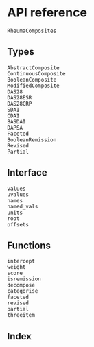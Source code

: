 # API reference

```@docs
RheumaComposites
```

## Types

```@docs
AbstractComposite
ContinuousComposite
BooleanComposite
ModifiedComposite
DAS28
DAS28ESR
DAS28CRP
SDAI
CDAI
BASDAI
DAPSA
Faceted
BooleanRemission
Revised
Partial
```

## Interface

```@docs
values
uvalues
names
named_vals
units
root
offsets
```

## Functions

```@docs
intercept
weight
score
isremission
decompose
categorise
faceted
revised
partial
threeitem
```

## Index

```@index
```
